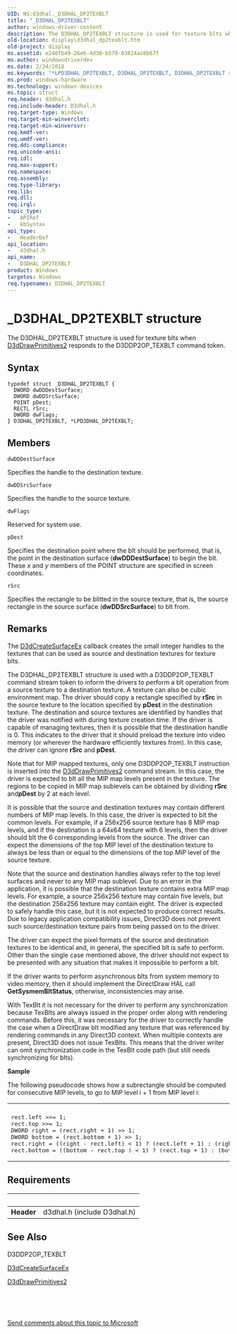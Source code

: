 ```yaml
---
UID: NS:d3dhal._D3DHAL_DP2TEXBLT
title: "_D3DHAL_DP2TEXBLT"
author: windows-driver-content
description: The D3DHAL_DP2TEXBLT structure is used for texture blts when D3dDrawPrimitives2 responds to the D3DDP2OP_TEXBLT command token.
old-location: display\d3dhal_dp2texblt.htm
old-project: display
ms.assetid: e240fb49-26e6-4d30-b579-03824ac8b67f
ms.author: windowsdriverdev
ms.date: 2/24/2018
ms.keywords: "*LPD3DHAL_DP2TEXBLT, D3DHAL_DP2TEXBLT, D3DHAL_DP2TEXBLT structure [Display Devices], LPD3DHAL_DP2TEXBLT, LPD3DHAL_DP2TEXBLT structure pointer [Display Devices], _D3DHAL_DP2TEXBLT, d3dhal/D3DHAL_DP2TEXBLT, d3dhal/LPD3DHAL_DP2TEXBLT, d3dstrct_80dddffa-3403-4e1e-a1cc-1cbbfdad09a8.xml, display.d3dhal_dp2texblt"
ms.prod: windows-hardware
ms.technology: windows-devices
ms.topic: struct
req.header: d3dhal.h
req.include-header: D3dhal.h
req.target-type: Windows
req.target-min-winverclnt: 
req.target-min-winversvr: 
req.kmdf-ver: 
req.umdf-ver: 
req.ddi-compliance: 
req.unicode-ansi: 
req.idl: 
req.max-support: 
req.namespace: 
req.assembly: 
req.type-library: 
req.lib: 
req.dll: 
req.irql: 
topic_type:
-	APIRef
-	kbSyntax
api_type:
-	HeaderDef
api_location:
-	d3dhal.h
api_name:
-	D3DHAL_DP2TEXBLT
product: Windows
targetos: Windows
req.typenames: D3DHAL_DP2TEXBLT
---
```


# _D3DHAL_DP2TEXBLT structure
The D3DHAL_DP2TEXBLT structure is used for texture blts when <a href="..\d3dhal\nc-d3dhal-lpd3dhal_drawprimitives2cb.md">D3dDrawPrimitives2</a> responds to the D3DDP2OP_TEXBLT command token.

## Syntax
````
typedef struct _D3DHAL_DP2TEXBLT {
  DWORD dwDDDestSurface;
  DWORD dwDDSrcSurface;
  POINT pDest;
  RECTL rSrc;
  DWORD dwFlags;
} D3DHAL_DP2TEXBLT, *LPD3DHAL_DP2TEXBLT;
````

## Members


`dwDDDestSurface`

Specifies the handle to the destination texture.

`dwDDSrcSurface`

Specifies the handle to the source texture.

`dwFlags`

Reserved for system use.

`pDest`

Specifies the destination point where the blt should be performed, that is, the point in the destination surface (<b>dwDDDestSurface</b>) to begin the blt. These <i>x</i> and <i>y</i> members of the POINT structure are specified in screen coordinates.

`rSrc`

Specifies the rectangle to be blitted in the source texture, that is, the source rectangle in the source surface (<b>dwDDSrcSurface</b>) to blt from.

## Remarks
The <a href="https://msdn.microsoft.com/dd07e49c-ec1f-4ba6-8b17-80ce6d3c5813">D3dCreateSurfaceEx</a> callback creates the small integer handles to the textures that can be used as source and destination textures for texture blts.

The D3DHAL_DP2TEXBLT structure is used with a D3DDP2OP_TEXBLT command stream token to inform the drivers to perform a blt operation from a source texture to a destination texture. A texture can also be cubic environment map. The driver should copy a rectangle specified by <b>rSrc</b> in the source texture to the location specified by <b>pDest</b> in the destination texture. The destination and source textures are identified by handles that the driver was notified with during texture creation time. If the driver is capable of managing textures, then it is possible that the destination handle is 0. This indicates to the driver that it should preload the texture into video memory (or wherever the hardware efficiently textures from). In this case, the driver can ignore <b>rSrc</b> and <b>pDest</b>. 

Note that for MIP mapped textures, only one D3DDP2OP_TEXBLT instruction is inserted into the <a href="..\d3dhal\nc-d3dhal-lpd3dhal_drawprimitives2cb.md">D3dDrawPrimitives2</a> command stream. In this case, the driver is expected to blt all the MIP map levels present in the texture. The regions to be copied in MIP map sublevels can be obtained by dividing <b>rSrc</b> and<b>pDest</b> by 2 at each level. 

It is possible that the source and destination textures may contain different numbers of MIP map levels. In this case, the driver is expected to blt the common levels. For example, if a 256x256 source texture has 8 MIP map levels, and if the destination is a 64x64 texture with 6 levels, then the driver should blt the 6 corresponding levels from the source. The driver can expect the dimensions of the top MIP level of the destination texture to always be less than or equal to the dimensions of the top MIP level of the source texture. 

Note that the source and destination handles always refer to the top level surfaces and never to any MIP map sublevel. Due to an error in the application, it is possible that the destination texture contains extra MIP map levels. For example, a source 256x256 texture may contain five levels, but the destination 256x256 texture may contain eight. The driver is expected to safely handle this case, but it is not expected to produce correct results. Due to legacy application compatibility issues, Direct3D does not prevent such source/destination texture pairs from being passed on to the driver.

The driver can expect the pixel formats of the source and destination textures to be identical and, in general, the specified blt is safe to perform. Other than the single case mentioned above, the driver should not expect to be presented with any situation that makes it impossible to perform a blt.

If the driver wants to perform asynchronous blts from system memory to video memory, then it should implement the DirectDraw HAL call <b>GetSysmemBltStatus</b>, otherwise, inconsistencies may arise.

With TexBlt it is not necessary for the driver to perform any synchronization because TexBlts are always issued in the proper order along with rendering commands. Before this, it was necessary for the driver to correctly handle the case when a DirectDraw blt modified any texture that was referenced by rendering commands in any Direct3D context. When multiple contexts are present, Direct3D does not issue TexBlts. This means that the driver writer can omit synchronization code in the TexBlt code path (but still needs synchronizing for blts).

<b>Sample</b>

The following pseudocode shows how a subrectangle should be computed for consecutive MIP levels, to go to MIP level i + 1 from MIP level i: 

<div class="code"><span codelanguage=""><table>
<tr>
<th></th>
</tr>
<tr>
<td>
<pre>rect.left &gt;&gt;= 1;
rect.top &gt;&gt;= 1;
DWORD right = (rect.right + 1) &gt;&gt; 1;
DWORD bottom = (rect.bottom + 1) &gt;&gt; 1;
rect.right = ((right - rect.left) &lt; 1) ? (rect.left + 1) : (right);
rect.bottom = ((bottom - rect.top ) &lt; 1) ? (rect.top + 1) : (bottom); </pre>
</td>
</tr>
</table></span></div>

## Requirements
| &nbsp; | &nbsp; |
| ---- |:---- |
| **Header** | d3dhal.h (include D3dhal.h) |

## See Also

D3DDP2OP_TEXBLT



<a href="https://msdn.microsoft.com/dd07e49c-ec1f-4ba6-8b17-80ce6d3c5813">D3dCreateSurfaceEx</a>



<a href="..\d3dhal\nc-d3dhal-lpd3dhal_drawprimitives2cb.md">D3dDrawPrimitives2</a>



 

 

<a href="mailto:wsddocfb@microsoft.com?subject=Documentation%20feedback [display\display]:%20D3DHAL_DP2TEXBLT structure%20 RELEASE:%20(2/24/2018)&amp;body=%0A%0APRIVACY STATEMENT%0A%0AWe use your feedback to improve the documentation. We don't use your email address for any other purpose, and we'll remove your email address from our system after the issue that you're reporting is fixed. While we're working to fix this issue, we might send you an email message to ask for more info. Later, we might also send you an email message to let you know that we've addressed your feedback.%0A%0AFor more info about Microsoft's privacy policy, see http://privacy.microsoft.com/en-us/default.aspx." title="Send comments about this topic to Microsoft">Send comments about this topic to Microsoft</a>